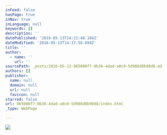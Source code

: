 ```yaml
---
inFeed: false
hasPage: true
inNav: true
inLanguage: null
keywords: []
description: ''
datePublished: '2016-05-13T14:21:40.104Z'
dateModified: '2016-05-13T14:17:58.694Z'
title: ''
author:
  - name: ''
    url: ''
sourcePath: _posts/2016-05-13-965080f7-0b36-4dad-a0c0-5d986d8b90d8.md
authors: []
publisher:
  name: null
  domain: null
  url: null
  favicon: null
starred: false
url: 965080f7-0b36-4dad-a0c0-5d986d8b90d8/index.html
_type: WebPage

---
```

![](https://the-grid-user-content.s3-us-west-2.amazonaws.com/fe8c41b2-6774-4bb2-b401-543ef60bd830.jpg)